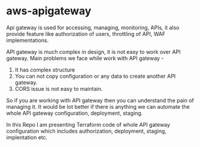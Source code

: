 # aws-apigateway

Api gateway is used for accessing, managing, monitoring, APIs, it also provide feature like authorization of users, throttling of API, WAF implementations. 

API gateway is much complex in design, it is not easy to work over API gateway. Main problems we face while work with API gateway -
1. It has complex structure
2. You can not copy configuration or any data to create another API gateway.
3. CORS issue is not easy to maintain. 

So if you are working with API gateway then you can understand the pain of managing it. It would be lot better if there is anything we can automate the whole API gateway configuration, deployment, staging. 

In this Repo I am presenting Terraform code of whole API gateway configuration which includes authorization, deployment, staging, implentation etc. 
